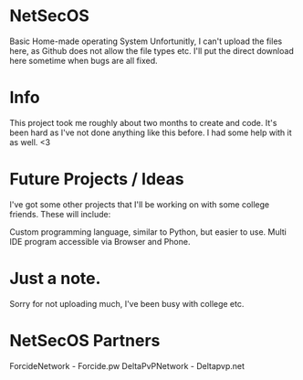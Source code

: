 # NetSecOS
Basic Home-made operating System
Unfortunitly, I can't upload the files here, as Github does not allow the file types etc.
I'll put the direct download here sometime when bugs are all fixed.


# Info

This project took me roughly about two months to create and code. It's been hard as I've not done anything like this before. I had some help with it as well. <3

# Future Projects / Ideas

I've got some other projects that I'll be working on with some college friends. These will include:

Custom programming language, similar to Python, but easier to use.
Multi IDE program accessible via Browser and Phone.

# Just a note.
Sorry for not uploading much, I've been busy with college etc.

# NetSecOS Partners

ForcideNetwork - Forcide.pw
DeltaPvPNetwork - Deltapvp.net
